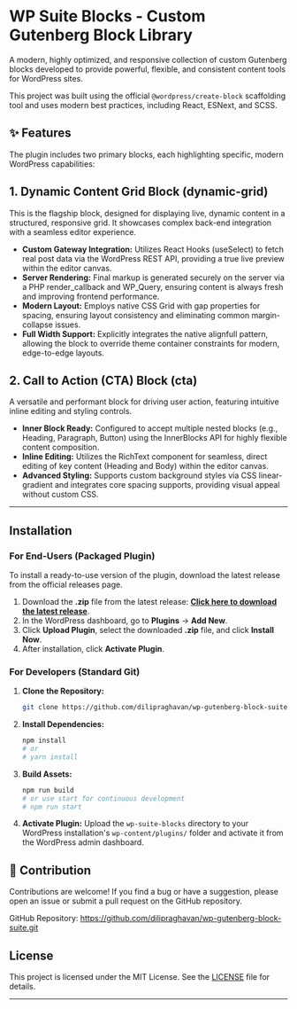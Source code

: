 # WP Suite Blocks - Custom Gutenberg Block Library

A modern, highly optimized, and responsive collection of custom Gutenberg blocks developed to provide powerful, flexible, and consistent content tools for WordPress sites.

This project was built using the official `@wordpress/create-block` scaffolding tool and uses modern best practices, including React, ESNext, and SCSS.

## ✨ Features

The plugin includes two primary blocks, each highlighting specific, modern WordPress capabilities:

## 1.  Dynamic Content Grid Block (dynamic-grid)

This is the flagship block, designed for displaying live, dynamic content in a structured, responsive grid. It showcases complex back-end integration with a seamless editor experience.

-   **Custom Gateway Integration:** Utilizes React Hooks (useSelect) to fetch real post data via the WordPress REST API, providing a true live preview within the editor canvas.
-   **Server Rendering:**  Final markup is generated securely on the server via a PHP render_callback and WP_Query, ensuring content is always fresh and improving frontend performance.    
-   **Modern Layout:** Employs native CSS Grid with gap properties for spacing, ensuring layout consistency and eliminating common margin-collapse issues.
-   **Full Width Support:** Explicitly integrates the native alignfull pattern, allowing the block to override theme container constraints for modern, edge-to-edge layouts.
  
## 2.  Call to Action (CTA) Block (cta)
   
A versatile and performant block for driving user action, featuring intuitive inline editing and styling controls. 

-   **Inner Block Ready:** Configured to accept multiple nested blocks (e.g., Heading, Paragraph, Button) using the InnerBlocks API for highly flexible content composition.
-   **Inline Editing:**  Utilizes the RichText component for seamless, direct editing of key content (Heading and Body) within the editor canvas.   
-   **Advanced Styling:** Supports custom background styles via CSS linear-gradient and integrates core spacing supports, providing visual appeal without custom CSS. 

---
 
## Installation

### For End-Users (Packaged Plugin)

To install a ready-to-use version of the plugin, download the latest release from the official releases page.

1.  Download the **.zip** file from the latest release: **[Click here to download the latest release](https://github.com/dilipraghavan/wp-gutenberg-block-suite/releases)**.
2.  In the WordPress dashboard, go to **Plugins** → **Add New**.
3.  Click **Upload Plugin**, select the downloaded **.zip** file, and click **Install Now**.
4.  After installation, click **Activate Plugin**.

### For Developers (Standard Git)

1.  **Clone the Repository:**
    ```bash
    git clone https://github.com/dilipraghavan/wp-gutenberg-block-suite.git wp-content/plugins/wp-suite-blocks
    ```
2.  **Install Dependencies:**
    ```bash
    npm install
    # or
    # yarn install
    ```
3.  **Build Assets:**

    ```bash
    npm run build
    # or use start for continuous development
    # npm run start
    ```
4.  **Activate Plugin:**
    Upload the `wp-suite-blocks` directory to your WordPress installation's `wp-content/plugins/` folder and activate it from the WordPress admin dashboard.

## 🤝 Contribution

Contributions are welcome! If you find a bug or have a suggestion, please open an issue or submit a pull request on the GitHub repository.

GitHub Repository: https://github.com/dilipraghavan/wp-gutenberg-block-suite.git

## License

This project is licensed under the MIT License. See the [LICENSE](https://github.com/dilipraghavan/wp-gutenberg-block-suite/blob/main/LICENSE) file for details.

---
